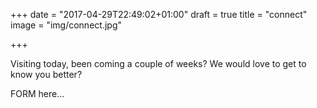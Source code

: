 +++
date = "2017-04-29T22:49:02+01:00"
draft = true
title = "connect"
image = "img/connect.jpg"

+++

Visiting today, been coming a couple of weeks? We would love to get to know you better?
<!--more-->


FORM here...